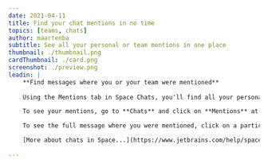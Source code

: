 ```yaml
---
date: 2021-04-11
title: Find your chat mentions in no time
topics: [teams, chats]
author: maartenba
subtitle: See all your personal or team mentions in one place
thumbnail: ./thumbnail.png
cardThumbnail: ./card.png
screenshot: ./preview.png
leadin: |
    **Find messages where you or your team were mentioned**
    
    Using the Mentions tab in Space Chats, you'll find all your personal or team mentions in one place.

    To see your mentions, go to **Chats** and click on **Mentions** at the top of the sidebar. Your team and personal mentions will be stored there. Scroll down a bit to find the older mentions.

    To see the full message where you were mentioned, click on a particular mention, and Space will take you to the corresponding channel, chat, or thread.

    [More about chats in Space...](https://www.jetbrains.com/help/space/chats.html)
    
---
```

